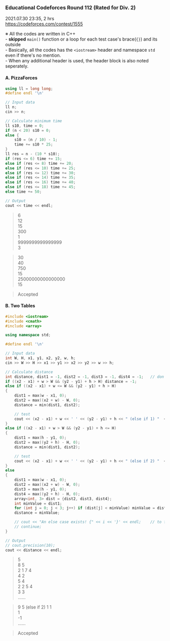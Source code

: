 ### Educational Codeforces Round 112 (Rated for Div. 2)

2021.07.30 23:35, 2 hrs  
https://codeforces.com/contest/1555

※ All the codes are written in C++  
    - **skipped** `main()` function or a loop for each test case's brace(`{}`) and its outside  
    - Basically, all the codes has the `<iostream>` header and namespace `std` even if there's no mention.  
    - When any additional header is used, the header block is also noted seperately.


#### A. PizzaForces

```cpp
using ll = long long;
#define endl '\n'
```

```cpp
// Input data
ll n;
cin >> n;

// Calculate minimum time
ll s10, time = 0;
if (n < 20) s10 = 0;
else {
    s10 = (n / 10) - 1;
    time += s10 * 25;
}
ll res = n - (10 * s10);
if (res <= 6) time += 15;
else if (res <= 8) time += 20;
else if (res <= 10) time += 25;
else if (res <= 12) time += 30;
else if (res <= 14) time += 35;
else if (res <= 16) time += 40;
else if (res <= 18) time += 45;
else time += 50;

// Output
cout << time << endl;
```

> 6  
> 12  
> 15  
> 300  
> 1  
> 9999999999999999  
> 3

> 30  
> 40  
> 750  
> 15  
> 25000000000000000  
> 15

> Accepted


#### B. Two Tables

```cpp
#include <iostream>
#include <cmath>
#include <array>

using namespace std;

#define endl '\n'
```

```cpp
// Input data
int W, H, x1, y1, x2, y2, w, h;
cin >> W >> H >> x1 >> y1 >> x2 >> y2 >> w >> h;

// Calculate distance
int distance, dist1 = -1, dist2 = -1, dist3 = -1, dist4 = -1;   // don't need to declare distance as double
if ((x2 - x1) + w > W && (y2 - y1) + h > H) distance = -1;
else if ((x2 - x1) + w <= W && (y2 - y1) + h > H)
{
    dist1 = max(w - x1, 0);
    dist2 = max((x2 + w) - W, 0);
    distance = min(dist1, dist2);

    // test
    cout << (x2 - x1) + w << ' ' << (y2 - y1) + h << " (else if 1) "  << dist1 << ' ' << dist2 << endl;
}
else if ((x2 - x1) + w > W && (y2 - y1) + h <= H)
{
    dist1 = max(h - y1, 0);
    dist2 = max((y2 + h) - H, 0);
    distance = min(dist1, dist2);

    // test
    cout << (x2 - x1) + w << ' ' << (y2 - y1) + h << " (else if 2) "  << dist1 << ' ' << dist2 << endl;
}
else
{
    dist1 = max(w - x1, 0);
    dist2 = max((x2 + w) - W, 0);
    dist3 = max(h - y1, 0);
    dist4 = max((y2 + h) - H, 0);
    array<int, 3> dist = {dist2, dist3, dist4};
    int minValue = dist1;
    for (int j = 0; j < 3; j++) if (dist[j] < minValue) minValue = dist[j];
    distance = minValue;

    // cout << "An else case exists! {" << i << '}' << endl;    // to find failed test case
    // continue;
}

// Output
// cout.precision(10);
cout << distance << endl;
```

> 5  
> 8 5  
> 2 1 7 4  
> 4 2  
> 5 4  
> 2 2 5 4  
> 3 3  
> ……

> 9 5 (else if 2) 1 1  
> 1  
> -1  
> ……

> Accepted